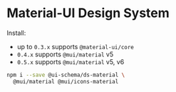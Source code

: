 # Material-UI Design System

Install:

- up to `0.3.x` supports `@material-ui/core`
- `0.4.x` supports `@mui/material` v5
- `0.5.x` supports `@mui/material` v5, v6

```bash
npm i --save @ui-schema/ds-material \
  @mui/material @mui/icons-material
```
